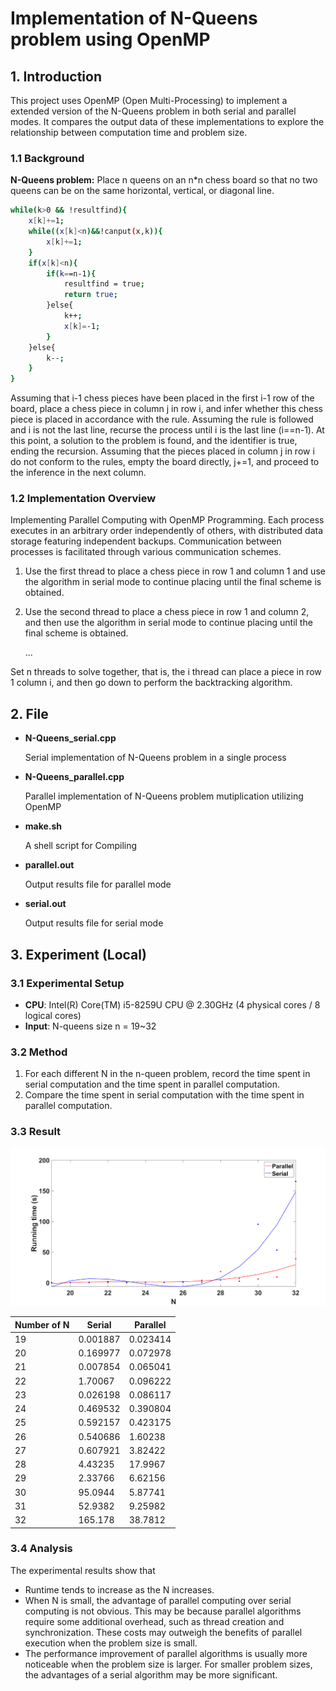 # Implementation of N-Queens problem using OpenMP

## 1. Introduction

This project uses OpenMP (Open Multi-Processing) to implement a extended version of the N-Queens problem in both serial and parallel modes. It compares the output data of these implementations to explore the relationship between computation time and problem size.

### 1.1 Background

**N-Queens problem:** Place n queens on an n*n chess board so that no two queens can be on the same horizontal, vertical, or diagonal line.

```bash
while(k>0 && !resultfind){
    x[k]+=1;
    while((x[k]<n)&&!canput(x,k)){
        x[k]+=1;
    }
    if(x[k]<n){
        if(k==n-1){
            resultfind = true;
            return true;
        }else{
            k++;
            x[k]=-1;
        }
    }else{
        k--;
    }
}

```

Assuming that i-1 chess pieces have been placed in the first i-1 row of the board, place a chess piece in column j in row i, and infer whether this chess piece is placed in accordance with the rule. Assuming the rule is followed and i is not the last line, recurse the process until i is the last line (i==n-1). At this point, a solution to the problem is found, and the identifier is true, ending the recursion. Assuming that the pieces placed in column j in row i do not conform to the rules, empty the board directly, j+=1, and proceed to the inference in the next column.

### 1.2 Implementation Overview

Implementing Parallel Computing with OpenMP Programming. Each process executes in an arbitrary order independently of others, with distributed data storage featuring independent backups. Communication between processes is facilitated through various communication schemes.


1. Use the first thread to place a chess piece in row 1 and column 1 and use the algorithm in serial mode to continue placing until the final scheme is obtained. 

2. Use the second thread to place a chess piece in row 1 and column 2, and then use the algorithm in serial mode to continue placing until the final scheme is obtained. 

    ...

Set n threads to solve together, that is, the i thread can place a piece in row 1 column i, and then go down to perform the backtracking algorithm.

## 2. File
* **N-Queens_serial.cpp**

  Serial implementation of N-Queens problem in a single process

* **N-Queens_parallel.cpp**

  Parallel implementation of N-Queens problem mutiplication utilizing OpenMP
  
* **make.sh**

  A shell script for Compiling 
  
* **parallel.out**

  Output results file for parallel mode
  
* **serial.out**

  Output results file for serial mode

## 3. Experiment (Local)

### 3.1 Experimental Setup

* **CPU**: Intel(R) Core(TM) i5-8259U CPU @ 2.30GHz (4 physical cores / 8 logical cores)
* **Input**: N-queens size n = 19~32

### 3.2 Method

1. For each different N in the n-queen problem, record the time spent in serial computation and the time spent in parallel computation.
2. Compare the time spent in serial computation with the time spent in parallel computation.


### 3.3 Result

<img src="imgs/compare_results.jpg" style="zoom:80%;" />


| Number of N |    Serial    |     Parallel   |
|-------------|--------------|----------------|
|           19|      0.001887|        0.023414|
|           20|      0.169977|        0.072978|
|           21|      0.007854|        0.065041|
|           22|       1.70067|        0.096222|
|           23|      0.026198|        0.086117|
|           24|      0.469532|        0.390804|
|           25|      0.592157|        0.423175|
|           26|      0.540686|         1.60238|
|           27|      0.607921|         3.82422|
|           28|       4.43235|         17.9967|
|           29|       2.33766|         6.62156|
|           30|       95.0944|         5.87741|
|           31|       52.9382|         9.25982|
|           32|       165.178|         38.7812|

### 3.4 Analysis

The experimental results show that
+ Runtime tends to increase as the N increases.
+ When N is small, the advantage of parallel computing over serial computing is not obvious. This may be because parallel algorithms require some additional overhead, such as thread creation and synchronization. These costs may outweigh the benefits of parallel execution when the problem size is small. 
+ The performance improvement of parallel algorithms is usually more noticeable when the problem size is larger. For smaller problem sizes, the advantages of a serial algorithm may be more significant.
